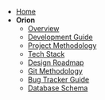 - [Home](/0-home.md)
- **Orion**  
  - [Overview](1-overview)  
  - [Development Guide](2-development)  
  - [Project Methodology](3-methodology)  
  - [Tech Stack](4-tech-stack)  
  - [Design Roadmap](5-plan)  
  <!-- - [Stakeholder Feedback](6-stakeholders)   -->
  - [Git Methodology](7-git)
  <!-- - [Implementation](8-implementation)   -->
  - [Bug Tracker Guide](9-bugs)
  - [Database Schema](10-database-schema)